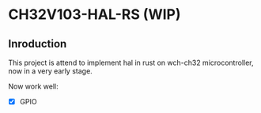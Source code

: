 # CH32V103-HAL-RS (WIP)

## Inroduction

This project is attend to implement hal in rust on wch-ch32 microcontroller, now in a very early stage.

Now work well:

- [x] GPIO

<!-- ## Usage

```shell
  git clone https://github.com/kznr02/CH32-rs
  cd CH32-rs
  cargo build --package ch32-app
  wlink flash target/riscv32imac-unknown-none-elf/debug/ch32-app
```

> Please connect LED on PA0, and build `ch32-app` package, flash with `wlink`, you will see the led on.
> ![image](./doc/led.jpg) -->
  